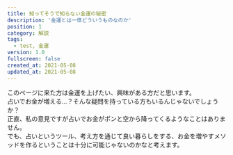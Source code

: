 ```yaml
---
title: 知ってそうで知らない金運の秘密
description: '金運とは一体どういうものなのか'
position: 1
category: 解説
tags: 
  - test, 金運
version: 1.0
fullscreen: false
created_at: 2021-05-08
updated_at: 2021-05-08
---
```


このページに来た方は金運を上げたい、興味がある方だと思います。<br>
占いでお金が増える…？そんな疑問を持っている方もいるんじゃないでしょうか？<br>
正直、私の意見ですが占いでお金がポンと空から降ってくるようなことはありません。<br>
でも、占いというツール、考え方を通じて良い暮らしをする、お金を増やすメソッドを作るということは十分に可能じゃないのかなと考えます。<br>
